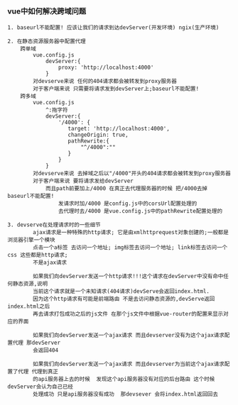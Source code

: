 ### vue中如何解决跨域问题
    1. baseurl不能配置! 应该让我们的请求到达devServer(开发环境) ngix(生产环境)

    2. 在静态资源服务器中配置代理
        跨单域
            vue.config.js
                devServer:{
                    proxy: 'http://localhost:4000'
                }
            对devserve来说 任何的404请求都会被转发到proxy服务器
            对于客户端来说 只需要将请求发到devServer上;baseurl不能配置!
        跨多域
            vue.config.js
                ^:拖字符
                devServer:{
                    '/4000': {
                       target: 'http://localhost:4000',
                       changeOrigin: true,
                       pathRewrite:{
                           "^/4000":""
                       }
                    }
                }
            对devserve来说 去掉域之后以"/4000"开头的404请求都会被转发到proxy服务器
            对于客户端来说 要将请求发给devServer
                而且path前要加上/4000 在真正去代理服务器的时候 把/4000去掉 baseurl不能配置!
                    发请求时加/4000 是config.js中的corsUrl配置处理的
                    去代理时去/4000 是vue.config.js中的pathRewrite配置处理的

    3. devserve在处理请求时的一些细节
            ajax请求是一种特殊的http请求; 它是由xmlhttprequest对象创建的;一般都是浏览器引擎一个模块
            点击一个a标签 去访问一个地址; img标签去访问一个地址; link标签去访问一个css 这些都是http请求;
            不是ajax请求

            如果我们向devServer发送一个http请求!!!这个请求在devServer中没有命中任何静态资源,说明
            当前这个请求就是一个未知请求(404请求)devServe会返回index.html.
            因为这个http请求有可能是前端路由 不是去访问静态资源的,devServe返回index.html之后
            再去请求打包成功之后的js文件 在那个js文件中根据vue-router的配置来显示对应的界面

            如果我们向devServer发送一个ajax请求 而且devserver没有为这个ajax请求配置代理 那devServer
            会返回404

            如果我们向devServer发送一个ajax请求 而且devserver为当前这个ajax请求配置了代理 代理到真正
            的api服务器上去的时候  发现这个api服务器没有对应的后台路由 这个时候devServer会认为自己已经
            处理成功 只是api服务器没有成功  那devsever 会将index.html返回回去